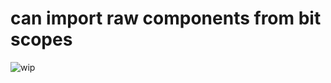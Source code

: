 # can import raw components from bit scopes

![wip](https://img.shields.io/badge/state-work%20in%20progress-orange.svg)
